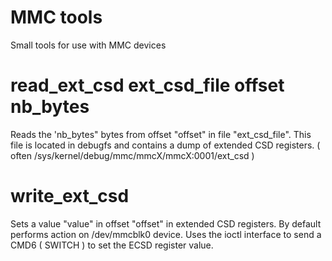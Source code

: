 # MMC tools
Small tools for use with MMC devices

# read\_ext\_csd ext\_csd\_file offset nb\_bytes

Reads the 'nb\_bytes" bytes from offset "offset" in file "ext\_csd\_file".
This file is located in debugfs and contains a dump of extended CSD registers.
( often /sys/kernel/debug/mmc/mmcX/mmcX:0001/ext\_csd )

# write\_ext\_csd

Sets a value "value" in offset "offset" in extended CSD registers. By default
performs action on /dev/mmcblk0 device. Uses the ioctl interface to send a CMD6
 ( SWITCH ) to set the ECSD register value.

